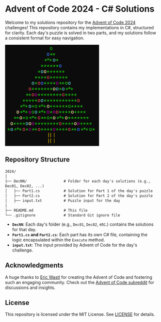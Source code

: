 # Advent of Code 2024 - C# Solutions

Welcome to my solutions repository for the [Advent of Code 2024](https://adventofcode.com/2024) challenges! This repository contains my implementations in C#, structured for clarity. Each day's puzzle is solved in two parts, and my solutions follow a consistent format for easy navigation.



![Christmas Tree](ChristmasTree.png)



## Repository Structure

```
2024/
│
├── DecNN/                 # Folder for each day's solutions (e.g., Dec01, Dec02, ...)
│   ├── Part1.cs           # Solution for Part 1 of the day's puzzle
│   ├── Part2.cs           # Solution for Part 2 of the day's puzzle
│   ├── input.txt          # Puzzle input for the day
│
├── README.md              # This file
└── .gitignore             # Standard Git ignore file
```

- **`DecNN`**: Each day's folder (e.g., `Dec01`, `Dec02`, etc.) contains the solutions for that day.
- **`Part1.cs` and `Part2.cs`**: Each part has its own C# file, containing the logic encapsulated within the `Execute` method.
- **`input.txt`**: The input provided by Advent of Code for the day's challenge.



## Acknowledgments

A huge thanks to [Eric Wastl](https://twitter.com/ericwastl) for creating the Advent of Code and fostering such an engaging community. Check out the [Advent of Code subreddit](https://www.reddit.com/r/adventofcode/) for discussions and insights.



## License

This repository is licensed under the MIT License. See [LICENSE](LICENSE) for details.